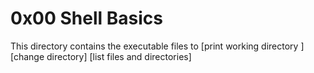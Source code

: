 # 0x00 Shell Basics

This directory contains the executable files to
[print working directory ]
[change directory]
[list files and directories]
